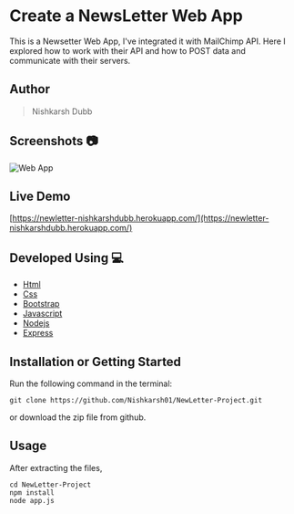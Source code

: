 # Create a NewsLetter Web App  
This is a Newsetter Web App, I've integrated it with MailChimp API. Here I explored how to work with their API and how to POST data and communicate with their servers.

## Author 
> Nishkarsh Dubb

## Screenshots 📷
![Web App]()

## Live Demo 

 [https://newletter-nishkarshdubb.herokuapp.com/](https://newletter-nishkarshdubb.herokuapp.com/)

## Developed Using 💻

+ [Html](https://developer.mozilla.org/en-US/docs/Web/HTML)
+ [Css](https://developer.mozilla.org/en-US/docs/Web/CSS)
+ [Bootstrap](https://getbootstrap.com/)
+ [Javascript](https://developer.mozilla.org/en-US/docs/Web/javascript)
+ [Nodejs](https://nodejs.org/en/)
+ [Express](http://expressjs.com/)


## Installation or Getting Started

Run the following command in the terminal:

	git clone https://github.com/Nishkarsh01/NewLetter-Project.git
or download the zip file from github.
    

## Usage
After extracting the files,

    cd NewLetter-Project
    npm install 
    node app.js




    





